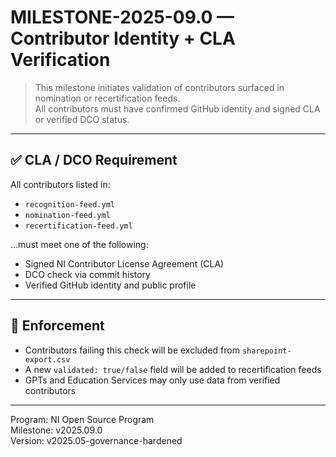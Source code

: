 # MILESTONE-2025-09.0 — Contributor Identity + CLA Verification

> This milestone initiates validation of contributors surfaced in nomination or recertification feeds.  
> All contributors must have confirmed GitHub identity and signed CLA or verified DCO status.

---

## ✅ CLA / DCO Requirement

All contributors listed in:
- `recognition-feed.yml`
- `nomination-feed.yml`
- `recertification-feed.yml`

…must meet one of the following:
- Signed NI Contributor License Agreement (CLA)
- DCO check via commit history
- Verified GitHub identity and public profile

---

## 🔐 Enforcement

- Contributors failing this check will be excluded from `sharepoint-export.csv`
- A new `validated: true/false` field will be added to recertification feeds
- GPTs and Education Services may only use data from verified contributors

---

Program: NI Open Source Program  
Milestone: v2025.09.0  
Version: v2025.05-governance-hardened

